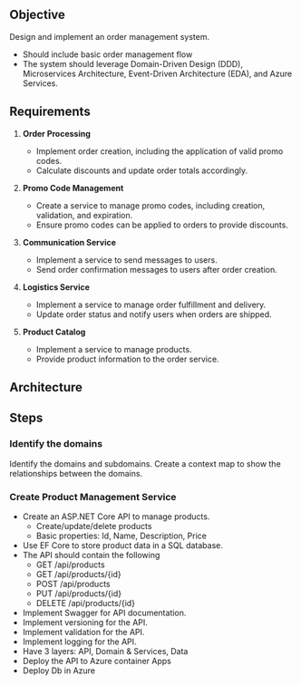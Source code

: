 ## Objective
Design and implement an order management system.
- Should include basic order management flow
- The system should leverage Domain-Driven Design (DDD), Microservices Architecture, Event-Driven Architecture (EDA), and Azure Services.

## Requirements

1. **Order Processing**
    - Implement order creation, including the application of valid promo codes.
    - Calculate discounts and update order totals accordingly.

1. **Promo Code Management**
    - Create a service to manage promo codes, including creation, validation, and expiration.
    - Ensure promo codes can be applied to orders to provide discounts.

1. **Communication Service**
    - Implement a service to send messages to users.
    - Send order confirmation messages to users after order creation.

1. **Logistics Service**
    - Implement a service to manage order fulfillment and delivery.
    - Update order status and notify users when orders are shipped.

1. **Product Catalog**
    - Implement a service to manage products.
    - Provide product information to the order service.

## Architecture

## Steps

### Identify the domains
Identify the domains and subdomains. Create a context map to show the relationships between the domains.

### Create Product Management Service
- Create an ASP.NET Core API to manage products.
  - Create/update/delete products
  - Basic properties: Id, Name, Description, Price
- Use EF Core to store product data in a SQL database.
- The API should contain the following
    - GET /api/products
    - GET /api/products/{id}
    - POST /api/products
    - PUT /api/products/{id}
    - DELETE /api/products/{id}
- Implement Swagger for API documentation.
- Implement versioning for the API.
- Implement validation for the API.
- Implement logging for the API.
- Have 3 layers: API, Domain & Services, Data
- Deploy the API to Azure container Apps
- Deploy Db in Azure
